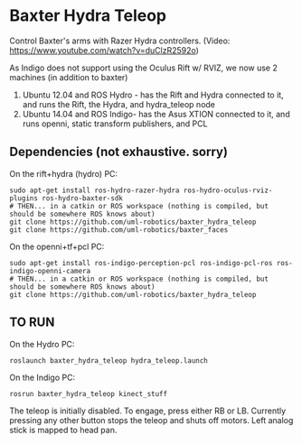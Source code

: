 Baxter Hydra Teleop
===================

Control Baxter's arms with Razer Hydra controllers. (Video: https://www.youtube.com/watch?v=duClzR2592o)

As Indigo does not support using the Oculus Rift w/ RVIZ, we now use 2 machines (in addition to baxter)
1. Ubuntu 12.04 and ROS Hydro - has the Rift and Hydra connected to it, and runs the Rift, the Hydra, and hydra_teleop node
2. Ubuntu 14.04 and ROS Indigo- has the Asus XTION connected to it, and runs openni, static transform publishers, and PCL


Dependencies (not exhaustive. sorry)
------------------
On the rift+hydra (hydro) PC:
```
sudo apt-get install ros-hydro-razer-hydra ros-hydro-oculus-rviz-plugins ros-hydro-baxter-sdk
# THEN... in a catkin or ROS workspace (nothing is compiled, but should be somewhere ROS knows about)
git clone https://github.com/uml-robotics/baxter_hydra_teleop
git clone https://github.com/uml-robotics/baxter_faces
```

On the openni+tf+pcl PC:
```
sudo apt-get install ros-indigo-perception-pcl ros-indigo-pcl-ros ros-indigo-openni-camera
# THEN... in a catkin or ROS workspace (nothing is compiled, but should be somewhere ROS knows about)
git clone https://github.com/uml-robotics/baxter_hydra_teleop
```


TO RUN
------------------
On the Hydro PC:
```
roslaunch baxter_hydra_teleop hydra_teleop.launch
```

On the Indigo PC:
```
rosrun baxter_hydra_teleop kinect_stuff
```

The teleop is initially disabled. To engage, press either RB or LB.
Currently pressing any other button stops the teleop and shuts off motors. Left analog stick is mapped to head pan.
